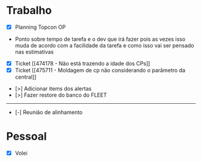 
# Trabalho

- [x] Planning Topcon OP
- Ponto sobre tempo de tarefa e o dev que irá fazer pois as vezes isso muda de acordo com a facilidade da tarefa e como isso vai ser pensado nas estimativas
- [x] Ticket [[474178 - Não está trazendo a idade dos CPs]]
- [x] Ticket [[475711 - Moldagem de cp não considerando o parâmetro da central]]
- [>] Adicionar items dos alertas
- [>] Fazer restore do banco do FLEET
---
- [-] Reunião de alinhamento

# Pessoal

- [x] Volei
